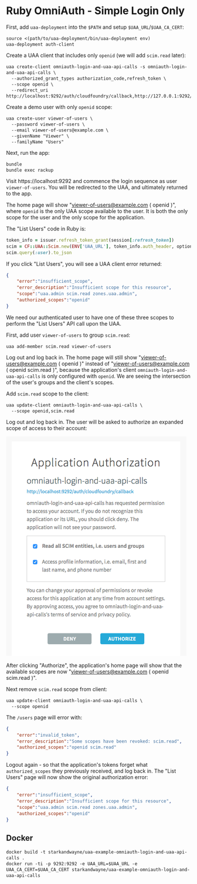 # Ruby OmniAuth - Simple Login Only

First, add `uaa-deployment` into the `$PATH` and setup `$UAA_URL`/`$UAA_CA_CERT`:

```text
source <(path/to/uaa-deployment/bin/uaa-deployment env)
uaa-deployment auth-client
```

Create a UAA client that includes only `openid` (we will add `scim.read` later):

```text
uaa create-client omniauth-login-and-uaa-api-calls -s omniauth-login-and-uaa-api-calls \
  --authorized_grant_types authorization_code,refresh_token \
  --scope openid \
  --redirect_uri http://localhost:9292/auth/cloudfoundry/callback,http://127.0.0.1:9292/auth/cloudfoundry/callback
```

Create a demo user with only `openid` scope:

```text
uaa create-user viewer-of-users \
  --password viewer-of-users \
  --email viewer-of-users@example.com \
  --givenName "Viewer" \
  --familyName "Users"
```

Next, run the app:

```text
bundle
bundle exec rackup
```

Visit https://localhost:9292 and commence the login sequence as user `viewer-of-users`. You will be redirected to the UAA, and ultimately returned to the app.

The home page will show "viewer-of-users@example.com ( openid )", where `openid` is the only UAA scope available to the user. It is both the only scope for the user and the only scope for the application.

The "List Users" code in Ruby is:

```ruby
token_info = issuer.refresh_token_grant(session[:refresh_token])
scim = CF::UAA::Scim.new(ENV['UAA_URL'], token_info.auth_header, options)
scim.query(:user).to_json
```

If you click "List Users", you will see a UAA client error returned:

```json
{
    "error":"insufficient_scope",
    "error_description":"Insufficient scope for this resource",
    "scope":"uaa.admin scim.read zones.uaa.admin",
    "authorized_scopes":"openid"
}
```

We need our authenticated user to have one of these three scopes to perform the "List Users" API call upon the UAA.

First, add user `viewer-of-users` to group `scim.read`:

```text
uaa add-member scim.read viewer-of-users
```

Log out and log back in. The home page will still show "viewer-of-users@example.com ( openid )" instead of "viewer-of-users@example.com ( openid scim.read )", because the application's client `omniauth-login-and-uaa-api-calls` is only configured with `openid`. We are seeing the intersection of the user's groups and the client's scopes.

Add `scim.read` scope to the client:

```text
uaa update-client omniauth-login-and-uaa-api-calls \
  --scope openid,scim.read
```

Log out and log back in. The user will be asked to authorize an expanded scope of access to their account:

![authorize-scim.read](authorize-scim.read.png)

After clicking "Authorize", the application's home page will show that the available scopes are now "viewer-of-users@example.com ( openid scim.read )".

Next remove `scim.read` scope from client:

```text
uaa update-client omniauth-login-and-uaa-api-calls \
  --scope openid
```

The `/users` page will error with:

```json
{
    "error":"invalid_token",
    "error_description":"Some scopes have been revoked: scim.read",
    "authorized_scopes":"openid scim.read"
}
```

Logout again - so that the application's tokens forget what `authorized_scopes` they previously received, and log back in. The "List Users" page will now show the original authorization error:

```json
{
    "error":"insufficient_scope",
    "error_description":"Insufficient scope for this resource",
    "scope":"uaa.admin scim.read zones.uaa.admin",
    "authorized_scopes":"openid"
}
```

## Docker

```text
docker build -t starkandwayne/uaa-example-omniauth-login-and-uaa-api-calls .
docker run -ti -p 9292:9292 -e UAA_URL=$UAA_URL -e UAA_CA_CERT=$UAA_CA_CERT starkandwayne/uaa-example-omniauth-login-and-uaa-api-calls
```